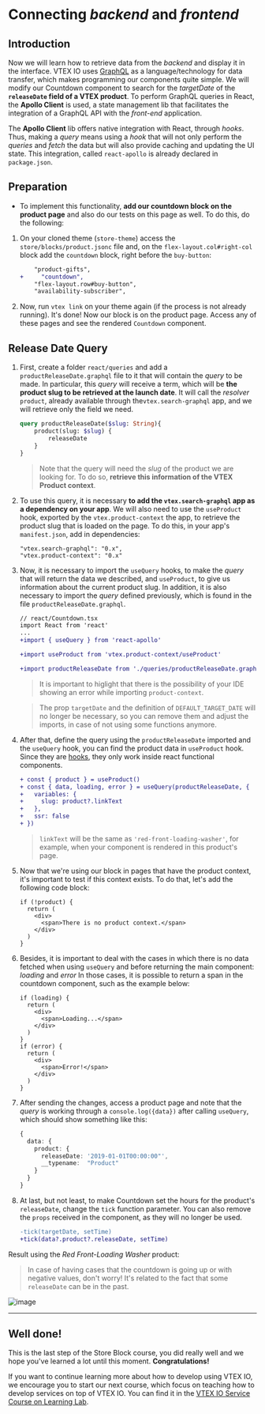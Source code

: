 # Connecting _backend_ and _frontend_

## Introduction

Now we will learn how to retrieve data from the _backend_ and display it in the interface. VTEX IO uses [GraphQL](https://graphql.org/) as a language/technology for data transfer, which makes programming our components quite simple. We will modify our Countdown component to search for the _targetDate_ of the **`releaseDate` field of a VTEX product**. To perform GraphQL queries in React, the **Apollo Client** is used, a state management lib that facilitates the integration of a GraphQL API with the _front-end_ application.

The **Apollo Client** lib offers native integration with React, through _hooks_. Thus, making a _query_ means using a _hook_ that will not only perform the _queries_ and _fetch_ the data but will also provide caching and updating the UI state. This integration, called `react-apollo` is already declared in `package.json`.

## Preparation

- To implement this functionality, **add our countdown block on the product page** and also do our tests on this page as well. To do this, do the following:

1. On your cloned theme (`store-theme`) access the `store/blocks/product.jsonc` file and, on the `flex-layout.col#right-col` block add the `countdown` block, right before the `buy-button`:

   ```diff
       "product-gifts",
   +	 "countdown",
       "flex-layout.row#buy-button",
       "availability-subscriber",
   ```

2. Now, run `vtex link` on your theme again (if the process is not already running). It's done! Now our block is on the product page. Access any of these pages and see the rendered `Countdown` component.

## Release Date Query

1. First, create a folder `react/queries` and add a `productReleaseDate.graphql` file to it that will contain the _query_ to be made. In particular, this _query_ will receive a term, which will be **the product slug to be retrieved at the launch date**. It will call the _resolver_ `product`, already available through the`vtex.search-graphql` app, and we will retrieve only the field we need.

    ```graphql
    query productReleaseDate($slug: String){
        product(slug: $slug) {
            releaseDate
        }
    }
    ```

    > Note that the query will need the _slug_ of the product we are looking for. To do so, **retrieve this information of the VTEX Product context**.

2. To use this query, it is necessary **to add the `vtex.search-graphql` app as a dependency on your app**. We will also need to use the `useProduct` hook, exported by the `vtex.product-context` the app, to retrieve the product slug that is loaded on the page. To do this, in your app's `manifest.json`, add in dependencies:

    ```
    "vtex.search-graphql": "0.x",
    "vtex.product-context": "0.x"
    ```

3. Now, it is necessary to import the `useQuery` hooks, to make the _query_ that will return the data we described, and `useProduct`, to give us information about the current product slug. In addition, it is also necessary to import the _query_ defined previously, which is found in the file `productReleaseDate.graphql`.

    ```diff
    // react/Countdown.tsx
    import React from 'react'
    ...
    +import { useQuery } from 'react-apollo'

    +import useProduct from 'vtex.product-context/useProduct'

    +import productReleaseDate from './queries/productReleaseDate.graphql'
    ```
    > It is important to higlight that there is the possibility of your IDE showing an error while importing `product-context`. 
    
    > The prop `targetDate` and the definition of `DEFAULT_TARGET_DATE` will no longer be necessary, so you can remove them and adjust the imports, in case of not using some functions anymore.


4. After that, define the query using the `productReleaseDate` imported and the `useQuery` hook, you can find the product data in `useProduct` hook. Since they are [hooks](https://reactjs.org/docs/hooks-intro.html), they only work inside react functional components. 

    ```diff
    + const { product } = useProduct()
    + const { data, loading, error } = useQuery(productReleaseDate, {
    +   variables: {
    +     slug: product?.linkText
    +   },
    +   ssr: false
    + })
    ```

    > `linkText` will be the same as `'red-front-loading-washer'`, for example, when your component is rendered in this product's page.

5. Now that we're using our block in pages that have the product context, it's important to test if this context exists. To do that, let's add the following code block:

    ```tsx
    if (!product) {
      return (
        <div>
          <span>There is no product context.</span>
        </div>
      )
    }
    ```

6. Besides, it is important to deal with the cases in which there is no data fetched when using `useQuery` and before returning the main component: *loading* and *error* In those cases, it is possible to return a span in the countdown component, such as the example below:

    ```tsx
    if (loading) {
      return (
        <div>
          <span>Loading...</span>
        </div>
      )
    }
    if (error) {
      return (
        <div>
          <span>Error!</span>
        </div>
      )
    }
    ```

7. After sending the changes, access a product page and note that the _query_ is working through a `console.log({data})` after calling `useQuery`, which should show something like this:

    ```ts
    {
      data: {
        product: {
          releaseDate: '2019-01-01T00:00:00"',
          __typename:  "Product"
        }
      }
    }
    ```

8. At last, but not least, to make Countdown set the hours for the product's `releaseDate`, change the `tick` function parameter. You can also remove the `props` received in the component, as they will no longer be used.

    ```diff
    -tick(targetDate, setTime)
    +tick(data?.product?.releaseDate, setTime)
    ```

Result using the _Red Front-Loading Washer_ product:
> In case of having cases that the countdown is going up or with negative values, don't worry! It's related to the fact that some `releaseDate` can be in the past.

![image](https://user-images.githubusercontent.com/18706156/79596495-0fc28c00-80b7-11ea-8361-35075dba3bd5.png)

---
## Well done!
This is the last step of the Store Block course, you did really well and we hope you've learned a lot until this moment. **Congratulations!**

If you want to continue learning more about how to develop using VTEX IO, we encourage you to start our next course, which focus on teaching how to develop services on top of VTEX IO. You can find it in the [VTEX IO Service Course on Learning Lab](https://lab.github.com/vtex-trainings/vtex-io-service-course).
